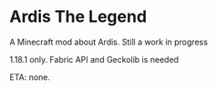 # Ardis The Legend
A Minecraft mod about Ardis.
Still a work in progress


1.18.1 only.
Fabric API and Geckolib is needed

 
ETA: none.
